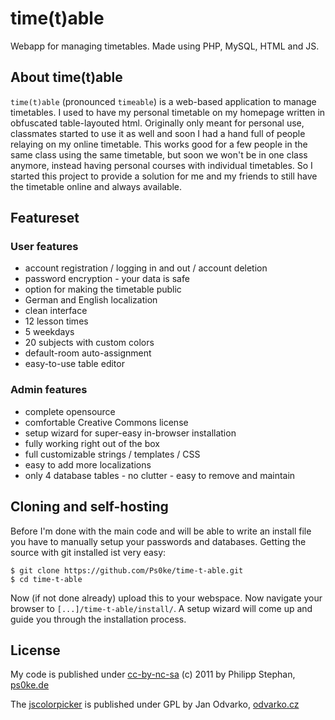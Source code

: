 # time(t)able
Webapp for managing timetables. Made using PHP, MySQL, HTML and JS.

## About time(t)able
`time(t)able` (pronounced `timeable`) is a web-based application to manage timetables. I used to have my personal timetable on my homepage written in obfuscated table-layouted html. Originally only meant for personal use, classmates started to use it as well and soon I had a hand full of people relaying on my online timetable. This works good for a few people in the same class using the same timetable, but soon we won't be in one class anymore, instead having personal courses with individual timetables. So I started this project to provide a solution for me and my friends to still have the timetable online and always available.

## Featureset

### User features
* account registration / logging in and out / account deletion
* password encryption - your data is safe
* option for making the timetable public
* German and English localization
* clean interface
* 12 lesson times
* 5 weekdays
* 20 subjects with custom colors
* default-room auto-assignment
* easy-to-use table editor

### Admin features
* complete opensource
* comfortable Creative Commons license
* setup wizard for super-easy in-browser installation
* fully working right out of the box
* full customizable strings / templates / CSS
* easy to add more localizations
* only 4 database tables - no clutter - easy to remove and maintain

## Cloning and self-hosting
Before I'm done with the main code and will be able to write an install file you have to manually setup your passwords and databases. Getting the source with git installed ist very easy:

	$ git clone https://github.com/Ps0ke/time-t-able.git
	$ cd time-t-able

Now (if not done already) upload this to your webspace. Now navigate your browser to `[...]/time-t-able/install/`. A setup wizard will come up and guide you through the installation process.

## License
My code is published under [cc-by-nc-sa](http://creativecommons.org/licenses/by-nc-sa/3.0/) (c) 2011 by Philipp Stephan, [ps0ke.de](http://ps0ke.de)

The [jscolorpicker](http://jscolor.com) is published under GPL by Jan Odvarko, [odvarko.cz](http://odvarko.cz)
